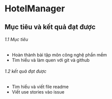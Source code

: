 # HotelManager
## Mục tiêu và kết quả đạt được
###### 1.1 Mục tiêu
- Hoàn thành bài tập môn công nghệ phần mềm
- Tìm hiểu và làm quen với git và github
###### 1.2 kết quả đạt được
- Tìm hiểu và viết file readme
- Viết use stories vào issue
